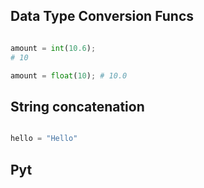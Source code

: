 ## Data Type Conversion Funcs

```python

amount = int(10.6);
# 10

amount = float(10); # 10.0

```

## String concatenation

```python

hello = "Hello"

```

## Pyt
